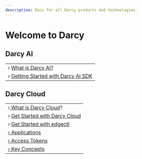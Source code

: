 ```yaml
---
description: Docs for all Darcy products and technologies.
---
```


# Welcome to Darcy

## Darcy AI

|                                                                                      |
| ------------------------------------------------------------------------------------ |
| › [What is Darcy AI?](darcy-ai/what-is-darcy-ai.md)                                  |
| › [Getting Started with Darcy AI SDK](darcy-ai/getting-started-with-darcy-ai-sdk.md) |

## Darcy Cloud

|                                                                |
| -------------------------------------------------------------- |
| ›[ What is Darcy Cloud](darcy-cloud/what-is-darcy-cloud.md)?   |
| › [Get Started with Darcy Cloud](darcy-cloud/get-started-ec/)  |
| › [Get Started with edgectl](darcy-cloud/get-started-edgectl/) |
| [› Applications](darcy-cloud/applications-doc/)                |
| [› Access Tokens](darcy-cloud/access-tokens.md)                |
| [› Key Concepts](darcy-cloud/key-concepts.md)                  |
